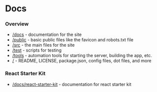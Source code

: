 # Docs

### Overview

- [/docs](/docs) - documentation for the site
- [/public](/public) - basic public files like the favicon and robots.txt file
- [/src](/src) - the main files for the site
- [/test](/test) - scripts for testing
- [/tools](/tools) - automation tools for starting the server, building the app, etc.
- [/](/) - README, LICENSE, package.json, config files, dot files, and more

### React Starter Kit

- [/docs/react-starter-kit](./react-starter-kit) - documentation for react starter kit
